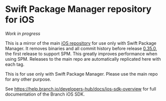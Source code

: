 # Swift Package Manager repository for iOS

_Work in progress_

This is a mirror of the main [iOS repository](https://github.com/BranchMetrics/ios-branch-deep-linking-attribution)
for use only with Swift Package Manager. It removes binaries and all commit
history before release [0.35.0](https://github.com/BranchMetrics/ios-branch-deep-linking-attribution/releases/0.35.0),
the first release to support SPM. This greatly improves performance when using
SPM. Releases to the main repo are automatically replicated here with each
tag.

This is for use only with Swift Package Manager. Please use the main repo for
any other purpose.

See https://help.branch.io/developers-hub/docs/ios-sdk-overview for full
documentation of the Branch iOS SDK.
